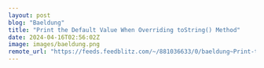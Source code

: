 ```yaml
---
layout: post
blog: "Baeldung"
title: "Print the Default Value When Overriding toString() Method"
date: 2024-04-16T02:56:02Z
image: images/baeldung.png
remote_url: "https://feeds.feedblitz.com/~/881036633/0/baeldung~Print-the-Default-Value-When-Overriding-toString-Method"
---
```

